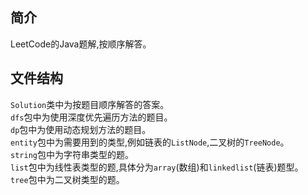 ## 简介
LeetCode的Java题解,按顺序解答。
## 文件结构
`Solution`类中为按题目顺序解答的答案。    
`dfs`包中为使用深度优先遍历方法的题目。  
`dp`包中为使用动态规划方法的题目。   
`entity`包中为需要用到的类型,例如链表的`ListNode`,二叉树的`TreeNode`。   
`string`包中为字符串类型的题。      
`list`包中为线性表类型的题,具体分为`array`(数组)和`linkedlist`(链表)题型。    
`tree`包中为二叉树类型的题。  

